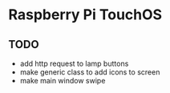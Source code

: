 # Raspberry Pi TouchOS

## TODO
- add http request to lamp buttons
- make generic class to add icons to screen
- make main window swipe
